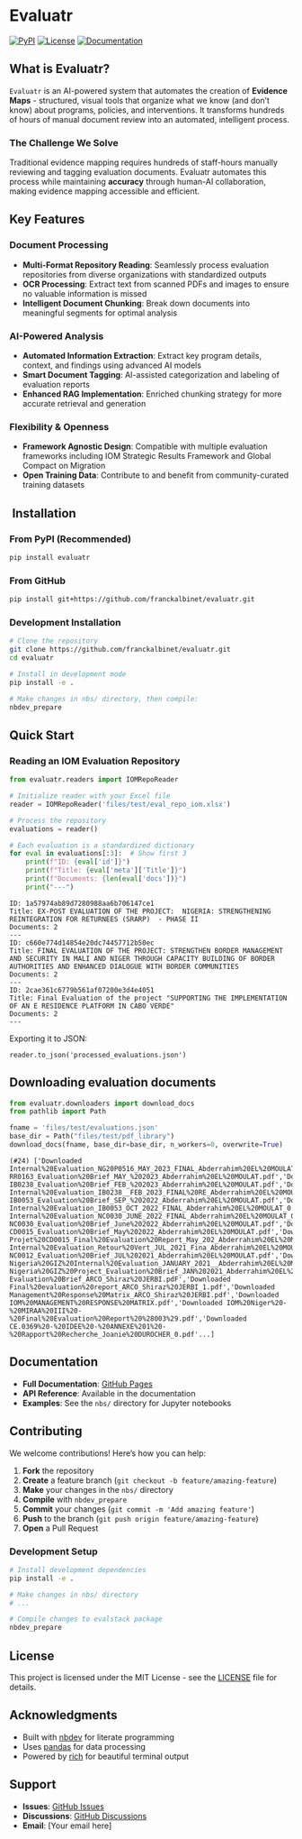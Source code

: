 # Evaluatr


<!-- WARNING: THIS FILE WAS AUTOGENERATED! DO NOT EDIT! -->

[![PyPI](https://img.shields.io/pypi/v/evalstack.png)](https://pypi.org/project/evalstack/)
[![License](https://img.shields.io/badge/license-MIT-blue.svg)](LICENSE)
[![Documentation](https://img.shields.io/badge/docs-GitHub%20Pages-blue.png)](https://franckalbinet.github.io/evalstack/)

## What is Evaluatr?

`Evaluatr` is an AI-powered system that automates the creation of
**Evidence Maps** - structured, visual tools that organize what we know
(and don’t know) about programs, policies, and interventions. It
transforms hundreds of hours of manual document review into an
automated, intelligent process.

### The Challenge We Solve

Traditional evidence mapping requires hundreds of staff-hours manually
reviewing and tagging evaluation documents. Evaluatr automates this
process while maintaining **accuracy** through human-AI collaboration,
making evidence mapping accessible and efficient.

## Key Features

### Document Processing

- **Multi-Format Repository Reading**: Seamlessly process evaluation
  repositories from diverse organizations with standardized outputs
- **OCR Processing**: Extract text from scanned PDFs and images to
  ensure no valuable information is missed
- **Intelligent Document Chunking**: Break down documents into
  meaningful segments for optimal analysis

### AI-Powered Analysis

- **Automated Information Extraction**: Extract key program details,
  context, and findings using advanced AI models
- **Smart Document Tagging**: AI-assisted categorization and labeling of
  evaluation reports
- **Enhanced RAG Implementation**: Enriched chunking strategy for more
  accurate retrieval and generation

### Flexibility & Openness

- **Framework Agnostic Design**: Compatible with multiple evaluation
  frameworks including IOM Strategic Results Framework and Global
  Compact on Migration
- **Open Training Data**: Contribute to and benefit from
  community-curated training datasets

## ️ Installation

### From PyPI (Recommended)

``` bash
pip install evaluatr
```

### From GitHub

``` bash
pip install git+https://github.com/franckalbinet/evaluatr.git
```

### Development Installation

``` bash
# Clone the repository
git clone https://github.com/franckalbinet/evaluatr.git
cd evaluatr

# Install in development mode
pip install -e .

# Make changes in nbs/ directory, then compile:
nbdev_prepare
```

## Quick Start

### Reading an IOM Evaluation Repository

``` python
from evaluatr.readers import IOMRepoReader

# Initialize reader with your Excel file
reader = IOMRepoReader('files/test/eval_repo_iom.xlsx')

# Process the repository
evaluations = reader()

# Each evaluation is a standardized dictionary
for eval in evaluations[:3]:  # Show first 3
    print(f"ID: {eval['id']}")
    print(f"Title: {eval['meta']['Title']}")
    print(f"Documents: {len(eval['docs'])}")
    print("---")
```

    ID: 1a57974ab89d7280988aa6b706147ce1
    Title: EX-POST EVALUATION OF THE PROJECT:  NIGERIA: STRENGTHENING REINTEGRATION FOR RETURNEES (SRARP)  - PHASE II
    Documents: 2
    ---
    ID: c660e774d14854e20dc74457712b50ec
    Title: FINAL EVALUATION OF THE PROJECT: STRENGTHEN BORDER MANAGEMENT AND SECURITY IN MALI AND NIGER THROUGH CAPACITY BUILDING OF BORDER AUTHORITIES AND ENHANCED DIALOGUE WITH BORDER COMMUNITIES
    Documents: 2
    ---
    ID: 2cae361c6779b561af07200e3d4e4051
    Title: Final Evaluation of the project "SUPPORTING THE IMPLEMENTATION OF AN E RESIDENCE PLATFORM IN CABO VERDE"
    Documents: 2
    ---

Exporting it to JSON:

    reader.to_json('processed_evaluations.json')

## Downloading evaluation documents

``` python
from evaluatr.downloaders import download_docs
from pathlib import Path

fname = 'files/test/evaluations.json'
base_dir = Path("files/test/pdf_library")
download_docs(fname, base_dir=base_dir, n_workers=0, overwrite=True)
```

    (#24) ['Downloaded Internal%20Evaluation_NG20P0516_MAY_2023_FINAL_Abderrahim%20EL%20MOULAT.pdf','Downloaded RR0163_Evaluation%20Brief_MAY_%202023_Abderrahim%20EL%20MOULAT.pdf','Downloaded IB0238_Evaluation%20Brief_FEB_%202023_Abderrahim%20EL%20MOULAT.pdf','Downloaded Internal%20Evaluation_IB0238__FEB_2023_FINAL%20RE_Abderrahim%20EL%20MOULAT.pdf','Downloaded IB0053_Evaluation%20Brief_SEP_%202022_Abderrahim%20EL%20MOULAT.pdf','Downloaded Internal%20Evaluation_IB0053_OCT_2022_FINAL_Abderrahim%20EL%20MOULAT_0.pdf','Downloaded Internal%20Evaluation_NC0030_JUNE_2022_FINAL_Abderrahim%20EL%20MOULAT_0.pdf','Downloaded NC0030_Evaluation%20Brief_June%202022_Abderrahim%20EL%20MOULAT.pdf','Downloaded CD0015_Evaluation%20Brief_May%202022_Abderrahim%20EL%20MOULAT.pdf','Downloaded Projet%20CD0015_Final%20Evaluation%20Report_May_202_Abderrahim%20EL%20MOULAT.pdf','Downloaded Internal%20Evaluation_Retour%20Vert_JUL_2021_Fina_Abderrahim%20EL%20MOULAT.pdf','Downloaded NC0012_Evaluation%20Brief_JUL%202021_Abderrahim%20EL%20MOULAT.pdf','Downloaded Nigeria%20GIZ%20Internal%20Evaluation_JANUARY_2021__Abderrahim%20EL%20MOULAT.pdf','Downloaded Nigeria%20GIZ%20Project_Evaluation%20Brief_JAN%202021_Abderrahim%20EL%20MOULAT_0.pdf','Downloaded Evaluation%20Brief_ARCO_Shiraz%20JERBI.pdF','Downloaded Final%20evaluation%20report_ARCO_Shiraz%20JERBI_1.pdf','Downloaded Management%20Response%20Matrix_ARCO_Shiraz%20JERBI.pdf','Downloaded IOM%20MANAGEMENT%20RESPONSE%20MATRIX.pdf','Downloaded IOM%20Niger%20-%20MIRAA%20III%20-%20Final%20Evaluation%20Report%20%28003%29.pdf','Downloaded CE.0369%20-%20IDEE%20-%20ANNEXE%201%20-%20Rapport%20Recherche_Joanie%20DUROCHER_0.pdf'...]

## Documentation

- **Full Documentation**: [GitHub
  Pages](https://fr.anckalbi.net/evalstack/)
- **API Reference**: Available in the documentation
- **Examples**: See the `nbs/` directory for Jupyter notebooks

## Contributing

We welcome contributions! Here’s how you can help:

1.  **Fork** the repository
2.  **Create** a feature branch
    (`git checkout -b feature/amazing-feature`)
3.  **Make** your changes in the `nbs/` directory
4.  **Compile** with `nbdev_prepare`
5.  **Commit** your changes (`git commit -m 'Add amazing feature'`)
6.  **Push** to the branch (`git push origin feature/amazing-feature`)
7.  **Open** a Pull Request

### Development Setup

``` bash
# Install development dependencies
pip install -e .

# Make changes in nbs/ directory
# ...

# Compile changes to evalstack package
nbdev_prepare
```

## License

This project is licensed under the MIT License - see the
[LICENSE](LICENSE) file for details.

## Acknowledgments

- Built with [nbdev](https://nbdev.fast.ai/) for literate programming
- Uses [pandas](https://pandas.pydata.org/) for data processing
- Powered by [rich](https://rich.readthedocs.io/) for beautiful terminal
  output

## Support

- **Issues**: [GitHub
  Issues](https://github.com/franckalbinet/evalstack/issues)
- **Discussions**: [GitHub
  Discussions](https://github.com/franckalbinet/evalstack/discussions)
- **Email**: \[Your email here\]
